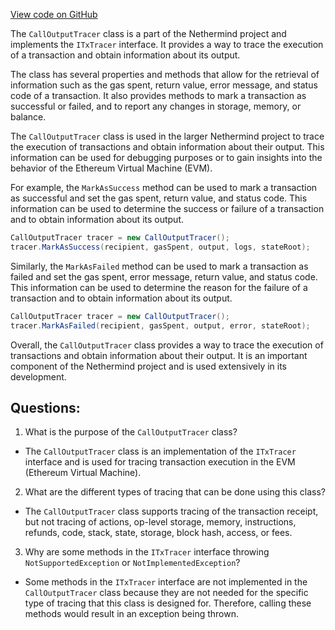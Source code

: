 [View code on GitHub](https://github.com/nethermindeth/nethermind/Nethermind.Evm/Tracing/CallOutputTracer.cs)

The `CallOutputTracer` class is a part of the Nethermind project and implements the `ITxTracer` interface. It provides a way to trace the execution of a transaction and obtain information about its output. 

The class has several properties and methods that allow for the retrieval of information such as the gas spent, return value, error message, and status code of a transaction. It also provides methods to mark a transaction as successful or failed, and to report any changes in storage, memory, or balance. 

The `CallOutputTracer` class is used in the larger Nethermind project to trace the execution of transactions and obtain information about their output. This information can be used for debugging purposes or to gain insights into the behavior of the Ethereum Virtual Machine (EVM). 

For example, the `MarkAsSuccess` method can be used to mark a transaction as successful and set the gas spent, return value, and status code. This information can be used to determine the success or failure of a transaction and to obtain information about its output. 

```csharp
CallOutputTracer tracer = new CallOutputTracer();
tracer.MarkAsSuccess(recipient, gasSpent, output, logs, stateRoot);
```

Similarly, the `MarkAsFailed` method can be used to mark a transaction as failed and set the gas spent, error message, return value, and status code. This information can be used to determine the reason for the failure of a transaction and to obtain information about its output. 

```csharp
CallOutputTracer tracer = new CallOutputTracer();
tracer.MarkAsFailed(recipient, gasSpent, output, error, stateRoot);
```

Overall, the `CallOutputTracer` class provides a way to trace the execution of transactions and obtain information about their output. It is an important component of the Nethermind project and is used extensively in its development.
## Questions: 
 1. What is the purpose of the `CallOutputTracer` class?
- The `CallOutputTracer` class is an implementation of the `ITxTracer` interface and is used for tracing transaction execution in the EVM (Ethereum Virtual Machine).

2. What are the different types of tracing that can be done using this class?
- The `CallOutputTracer` class supports tracing of the transaction receipt, but not tracing of actions, op-level storage, memory, instructions, refunds, code, stack, state, storage, block hash, access, or fees.

3. Why are some methods in the `ITxTracer` interface throwing `NotSupportedException` or `NotImplementedException`?
- Some methods in the `ITxTracer` interface are not implemented in the `CallOutputTracer` class because they are not needed for the specific type of tracing that this class is designed for. Therefore, calling these methods would result in an exception being thrown.